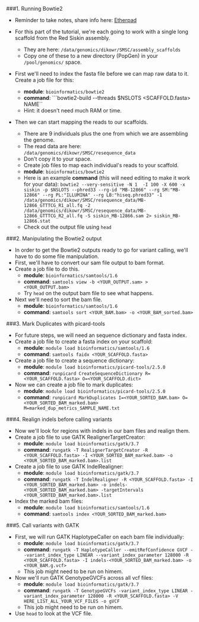 ###1. Running Bowtie2
* Reminder to take notes, share info here: [Etherpad](https://pad.carpentries.org/CuuMC5spi7)
* For this part of the tutorial, we're each going to work with a single long scaffold from the Red Siskin assembly. 
	+ They are here: ```/data/genomics/dikowr/SMSC/assembly_scaffolds```
	+ Copy one of these to a new directory (PopGen) in your ```/pool/genomics/``` space.
* First we'll need to index the fasta file before we can map raw data to it. Create a job file for this:
	+ **module**: ```bioinformatics/bowtie2```
	+ **command**: ```bowtie2-build --threads $NSLOTS <SCAFFOLD.fasta> NAME``
	+ Hint: it doesn't need much RAM or time.
	
* Then we can start mapping the reads to our scaffolds.
	+ There are 9 individuals plus the one from which we are assembling the genome.
	+ The read data are here: ```/data/genomics/dikowr/SMSC/resequence_data```
	+ Don't copy it to your space.
	+ Create job files to map each individual's reads to your scaffold.
	+ **module**: ```bioinformatics/bowtie2```
	+ Here is an example **command** (this will need editing to make it work for your data): ```bowtie2 --very-sensitive -N 1  -I 100 -X 600 -x siskin -p $NSLOTS --phred33 --rg-id "MB-12866" --rg SM:"MB-12866" --rg PL:"ILLUMINA" --rg LB:"hiseq.phred33" -1 /data/genomics/dikowr/SMSC/resequence_data/MB-12866_GTTTCG_R1_all.fq -2 /data/genomics/dikowr/SMSC/resequence_data/MB-12866_GTTTCG_R2_all.fq -S siskin_MB-12866.sam 2> siskin_MB-12866.stat```
	+ Check out the output file using ```head```

###2. Manipulating the Bowtie2 output 
* In order to get the Bowtie2 outputs ready to go for variant calling, we'll have to do some file manipulation.
* First, we'll have to convert our sam file output to bam format.  
* Create a job file to do this.
	+ **module**: ```bioinformatics/samtools/1.6```
	+ **command**: ```samtools view -b <YOUR_OUTPUT.sam> > <YOUR_OUTPUT.bam>```  
	+ Try ```head``` on the output bam file to see what happens.
* Next we'll need to sort the bam file.
	+ **module**: ```bioinformatics/samtools/1.6```
	+ **command**: ```samtools sort <YOUR_BAM.bam> -o <YOUR_BAM_sorted.bam>```  
	
###3. Mark Duplicates with picard-tools
* For future steps, we will need an sequence dictionary and fasta index.
* Create a job file to create a fasta index on your scaffold:
	+ **module**: ```module load bioinformatics/samtools/1.6```
	+ **command**: ```samtools faidx <YOUR_SCAFFOLD.fasta>```
* Create a job file to create a sequence dictionary:
	+ **module**: ```module load bioinformatics/picard-tools/2.5.0```
	+ **command**: ```runpicard CreateSequenceDictionary R=<YOUR_SCAFFOLD.fasta> O=<YOUR_SCAFFOLD.dict>```
* Now we can create a job file to mark duplicates:
	+ **module**: ```module load bioinformatics/picard-tools/2.5.0```
	+ **command**: ```runpicard MarkDuplicates I=<YOUR_SORTED_BAM.bam> O=<YOUR_SORTED_BAM_marked.bam> M=marked_dup_metrics_SAMPLE_NAME.txt```

###4. Realign indels before calling variants
* Now we'll look for regions with indels in our bam files and realign them.
* Create a job file to use GATK RealignerTargetCreator:
	+ **module**: ```module load bioinformatics/gatk/3.7```
	+ **command**: ```rungatk -T RealignerTargetCreator -R <YOUR_SCAFFOLD.fasta> -I <YOUR_SORTED_BAM_marked.bam> -o <YOUR_SORTED_BAM_marked.bam>.list```
* Create a job file to use GATK IndelRealigner:
	+ **module**: ```module load bioinformatics/gatk/3.7```
	+ **command**: ```rungatk -T IndelRealigner -R <YOUR_SCAFFOLD.fasta> -I <YOUR_SORTED_BAM_marked.bam> -o indels-<YOUR_SORTED_BAM_marked.bam> -targetIntervals <YOUR_SORTED_BAM_marked.bam>.list```
* Index the marked bam files:
	+ **module**: ```module load bioinformatics/samtools/1.6```
	+ **command**: ```samtools index <YOUR_SORTED_BAM_marked.bam>```

###5. Call variants with GATK
* First, we will run GATK HaplotypeCaller on each bam file individually:
	+ **module**: ```module load bioinformatics/gatk/3.7```
	+ **command**: ```rungatk -T HaplotypeCaller --emitRefConfidence GVCF --variant_index_type LINEAR --variant_index_parameter 128000 -R <YOUR_SCAFFOLD.fasta> -I indels-<YOUR_SORTED_BAM_marked.bam> -o <YOUR_BAM.g.vcf>```
	+ This job might need to be run on himem.
* Now we'll run GATK GenotypeGVCFs across all vcf files:
	+ **module**: ```module load bioinformatics/gatk/3.7```
	+ **command**: ```rungatk -T GenotypeGVCFs -variant_index_type LINEAR -variant_index_parameter 128000 -R <YOUR_SCAFFOLD.fasta> -V HERE_LIST_ALL_YOUR_VCF_FILES -o gVCF```
	+ This job might need to be run on himem.
* Use ```head``` to look at the VCF file.


